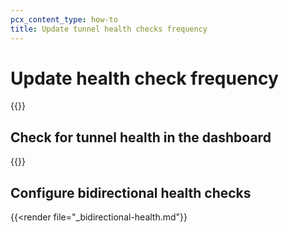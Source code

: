 ```yaml
---
pcx_content_type: how-to
title: Update tunnel health checks frequency
---
```


# Update health check frequency

{{<render file="_update-tunnel-health-checks-frequency.md" productFolder="magic-transit" withParameters="/magic-wan/reference/probe-construction/;;/magic-wan/get-started/configure-tunnels/#add-tunnels" >}}

## Check for tunnel health in the dashboard

{{<render file="_tunnel-healthchecks-dash.md" withParameters="**Magic WAN** > **Tunnel health check**" >}}

## Configure bidirectional health checks

{{<render file="_bidirectional-health.md"}}